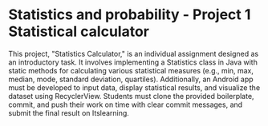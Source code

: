 # Statistics and probability - Project 1 Statistical calculator
This project, "Statistics Calculator," is an individual assignment designed as an introductory task. It involves implementing a Statistics class in Java with static methods for calculating various statistical measures (e.g., min, max, median, mode, standard deviation, quartiles). Additionally, an Android app must be developed to input data, display statistical results, and visualize the dataset using RecyclerView. Students must clone the provided boilerplate, commit, and push their work on time with clear commit messages, and submit the final result on Itslearning.

